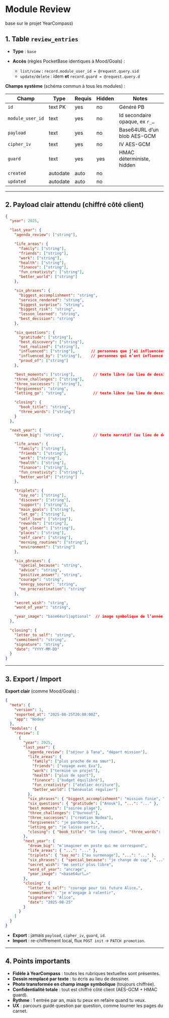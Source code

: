 # Module Review 

base sur le projet YearCompass)
## 1. Table `review_entries`

* **Type** : `base`
* **Accès** (règles PocketBase identiques à Mood/Goals) :

  * `list/view` : `record.module_user_id = @request.query.sid`
  * `update/delete` : idem **et** `record.guard = @request.query.d`

**Champs système** (schéma commun à tous les modules) :

| Champ            | Type     | Requis | Hidden | Notes                          |
| ---------------- | -------- | ------ | ------ | ------------------------------ |
| `id`             | text PK  | yes    | no     | Généré PB                      |
| `module_user_id` | text     | yes    | no     | Id secondaire opaque, ex `r_…` |
| `payload`        | text     | yes    | no     | Base64URL d’un blob AES-GCM    |
| `cipher_iv`      | text     | yes    | no     | IV AES-GCM                     |
| `guard`          | text     | yes    | yes    | HMAC déterministe, hidden      |
| `created`        | autodate | auto   | no     |                                |
| `updated`        | autodate | auto   | no     |                                |

---

## 2. Payload clair attendu (chiffré côté client)

```json
{
  "year": 2025,

  "last_year": {
    "agenda_review": ["string"],

    "life_areas": {
      "family": ["string"],
      "friends": ["string"],
      "work": ["string"],
      "health": ["string"],
      "finance": ["string"],
      "fun_creativity": ["string"],
      "better_world": ["string"]
    },

    "six_phrases": {
      "biggest_accomplishment": "string",
      "service_rendered": "string",
      "biggest_surprise": "string",
      "biggest_risk": "string",
      "lesson_learned": "string",
      "best_decision": "string"
    },

    "six_questions": {
      "gratitude": ["string"],
      "best_discovery": ["string"],
      "not_realized": ["string"],
      "influenced": ["string"],       // personnes que j’ai influencées
      "influenced_by": ["string"],    // personnes qui m’ont influencé·e
      "proud_of": ["string"]
    },

    "best_moments": ["string"],        // texte libre (au lieu de dessin)
    "three_challenges": ["string"],
    "three_successes": ["string"],
    "forgiveness": "string",
    "letting_go": "string",            // texte libre (au lieu de dessin)

    "closing": {
      "book_title": "string",
      "three_words": ["string"]
    }
  },

  "next_year": {
    "dream_big": "string",             // texte narratif (au lieu de dessin)

    "life_areas": {
      "family": ["string"],
      "friends": ["string"],
      "work": ["string"],
      "health": ["string"],
      "finance": ["string"],
      "fun_creativity": ["string"],
      "better_world": ["string"]
    },

    "triplets": {
      "say_no": ["string"],
      "discover": ["string"],
      "support": ["string"],
      "main_goals": ["string"],
      "let_go": ["string"],
      "self_love": ["string"],
      "rewards": ["string"],
      "get_closer": ["string"],
      "places": ["string"],
      "self_care": ["string"],
      "morning_routines": ["string"],
      "environment": ["string"]
    },

    "six_phrases": {
      "special_because": "string",
      "advice": "string",
      "positive_answer": "string",
      "courage": "string",
      "energy_source": "string",
      "no_procrastination": "string"
    },

    "secret_wish": "string",
    "word_of_year": "string",

    "year_image": "base64url|optional"  // image symbolique de l’année (chiffrée)
  },

  "closing": {
    "letter_to_self": "string",
    "commitment": "string",
    "signature": "string",
    "date": "YYYY-MM-DD"
  }
}
```

---

## 3. Export / Import

**Export clair** (comme Mood/Goals) :

```json
{
  "meta": {
    "version": 1,
    "exported_at": "2025-08-25T20:00:00Z",
    "app": "Nodea"
  },
  "modules": {
    "review": [
      {
        "year": 2025,
        "last_year": {
          "agenda_review": ["séjour à Tana", "départ mission"],
          "life_areas": {
            "family": ["plus proche de ma sœur"],
            "friends": ["voyage avec Eva"],
            "work": ["terminé un projet"],
            "health": ["plus de sport"],
            "finance": ["budget équilibré"],
            "fun_creativity": ["atelier écriture"],
            "better_world": ["bénévolat régulier"]
          },
          "six_phrases": { "biggest_accomplishment": "mission finie", "...": "..." },
          "six_questions": { "gratitude": ["Anouk"], "...": "..." },
          "best_moments": ["soirée plage"],
          "three_challenges": ["burnout"],
          "three_successes": ["création Nodea"],
          "forgiveness": "je pardonne à…",
          "letting_go": "je laisse partir…",
          "closing": { "book_title": "Un long chemin", "three_words": ["fatigue", "apprentissage", "amour"] }
        },
        "next_year": {
          "dream_big": "m’imaginer en poste qui me correspond",
          "life_areas": { "...": "..." },
          "triplets": { "say_no": ["au surmenage"], "...": "..." },
          "six_phrases": { "special_because": "je change de cap", "...": "..." },
          "secret_wish": "me sentir plus libre",
          "word_of_year": "ancrage",
          "year_image": "<base64url…>"
        },
        "closing": {
          "letter_to_self": "courage pour toi future Alice…",
          "commitment": "je m’engage à ralentir",
          "signature": "Alice",
          "date": "2025-08-25"
        }
      }
    ]
  }
}
```

* **Export** : jamais `payload`, `cipher_iv`, `guard`, `id`.
* **Import** : re-chiffrement local, flux `POST init` → `PATCH promotion`.

---

## 4. Points importants

* **Fidèle à YearCompass** : toutes les rubriques textuelles sont présentes.
* **Dessin remplacé par texte** : tu écris au lieu de dessiner.
* **Photo transformée en champ image symbolique** (toujours chiffrée).
* **Confidentialité totale** : tout est chiffré côté client (AES-GCM + HMAC guard).
* **Rythme** : 1 entrée par an, mais tu peux en refaire quand tu veux.
* **UX** : parcours guidé question par question, comme tourner les pages du carnet.
